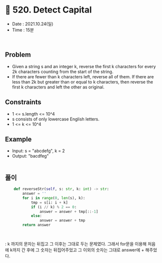 #   🎃 520. Detect Capital
- Date : 2021.10.24(일)
- Time : 15분
<br>

## Problem

- Given a string s and an integer k, reverse the first k characters for every 2k characters counting from the start of the string.
- If there are fewer than k characters left, reverse all of them. If there are less than 2k but greater than or equal to k characters, then reverse the first k characters and left the other as original.



## Constraints
- 1 <= s.length <= 10^4
- s consists of only lowercase English letters.
- 1 <= k <= 10^4

## Example

- Input: s = "abcdefg", k = 2
- Output: "bacdfeg"
<br><br>

## 풀이
```python
    def reverseStr(self, s: str, k: int) -> str:
        answer = ''
        for i in range(0, len(s), k):
            tmp = s[i: i + k]
            if (i // k) % 2 == 0:
                answer = answer + tmp[::-1]
            else:
                answer = answer + tmp
        return answer
    
        
```
: k 까지의 문자는 뒤집고 그 이후는 그대로 두는 문제였다. 그래서 for문을 이용해 처음에 k까지 간 후에 그 숫자는 뒤집어주었고 그 이외의 숫자는 그대로 answer에 + 해주었다.